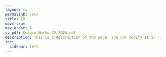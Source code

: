 ```yaml
---
layout: cv
permalink: /cv/
title: CV
nav: true
nav_order: 5
cv_pdf: Keduse_Worku_CV_2024.pdf
description: This is a description of the page. You can modify it in '_pages/cv.md'. You can also change or remove the top pdf download button.
toc:
  sidebar: left
---
```

